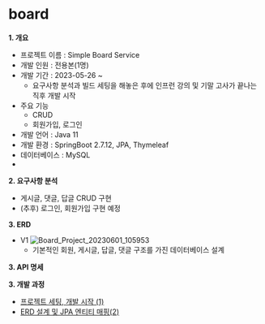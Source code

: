 # board

**1. 개요**
- 프로젝트 이름 : Simple Board Service
- 개발 인원 : 전용본(1명)
- 개발 기간 : 2023-05-26 ~ 
  - 요구사항 분석과 빌드 세팅을 해놓은 후에 인프런 강의 및 기말 고사가 끝나는 직후 개발 시작 
- 주요 기능
  - CRUD
  - 회원가입, 로그인
- 개발 언어 : Java 11
- 개발 환경 : SpringBoot 2.7.12, JPA, Thymeleaf
- 데이터베이스 : MySQL
- 
**2. 요구사항 분석**
- 게시글, 댓글, 답글 CRUD 구현
- (추후) 로그인, 회원가입 구현 예정

**3. ERD**
- V1
![Board_Project_20230601_105953](https://github.com/YongBonJeon/board/assets/64811971/13d2fa1c-6e8b-4775-80db-23d96663667f.png)
  - 기본적인 회원, 게시글, 답글, 댓글 구조를 가진 데이터베이스 설계

**3. API 명세**

**3. 개발 과정**
- [프로젝트 세팅, 개발 시작 (1)](https://velog.io/@bon0057/%EA%B2%8C%EC%8B%9C%ED%8C%90-%ED%94%84%EB%A1%9C%EC%A0%9D%ED%8A%B8-%ED%94%84%EB%A1%9C%EC%A0%9D%ED%8A%B8-%EC%84%B8%ED%8C%85-%EA%B0%9C%EB%B0%9C-%EC%8B%9C%EC%9E%91-1)
- [ERD 설계 및 JPA 엔티티 매핑(2)](https://velog.io/@bon0057/%EA%B2%8C%EC%8B%9C%ED%8C%90-%ED%94%84%EB%A1%9C%EC%A0%9D%ED%8A%B8-ERD-%EC%84%A4%EA%B3%84-%EB%B0%8F-JPA-%EC%97%94%ED%8B%B0%ED%8B%B0-%EB%A7%A4%ED%95%91)
